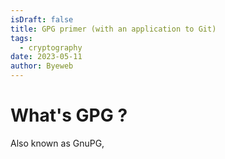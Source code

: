 ```yaml
---
isDraft: false
title: GPG primer (with an application to Git)
tags:
  - cryptography
date: 2023-05-11
author: Byeweb
---
```


# What's GPG ?

Also known as GnuPG,

#
